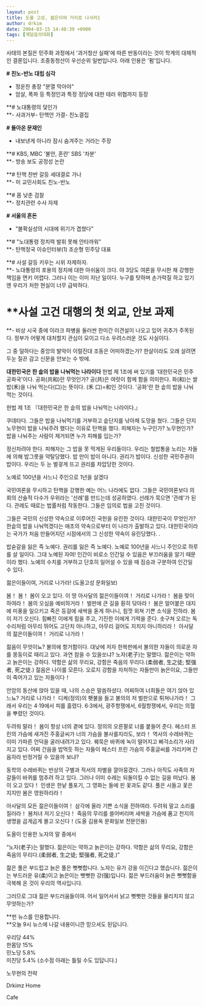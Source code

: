 ```yaml
---
layout: post
title: 도올 고성, 젊은이여 거리로 나서라1
author: drkim
date: 2004-03-15 14:48:39 +0900
tags: [깨달음의대화]
---
```

사태의 본질은 민주화 과정에서 '과거청산 실패'에 따른 반동이라는 것이 학계의 대체적인 결론입니다. 조중동청산이 우선순위 일번입니다. 아래 인용은 '펌'입니다. 

**\# 친노-반노 대립 심각**  
- 정운찬 총장 "분열 막아야"   
- 암살, 폭파 등 특정인과 특정 정당에 대한 테러 위협까지 등장 

**\# 노대통령의 덫인가   
**- 사과거부- 탄핵안 가결- 친노결집 

**\# 돌아온 문재인**  
- 내보낸게 아니라 잠시 숨겨주는 거라는 주장 

**\# KBS, MBC '불안, 혼란' SBS '차분'   
**- 방송 보도 공정성 논란 

**\# 탄핵 찬반 갈등 세대결로 가나   
**- 미 교민사회도 친노-반노 

**\# 몸 낮춘 검찰   
**- 정치관련 수사 자제 

**\# 서울의 혼돈**  
- "불확실성의 시대에 위기가 겹쳤다" 

**\# "노대통령 정치력 발휘 못해 안타까워"   
**- 탄핵정국 이슈인터뷰(1) 조순형 민주당 대표 

**\# 사설 갈등 키우는 시위 자제하자.   
**- 노대통령의 포용의 정치에 대한 아쉬움이 크다. 야 3당도 여론을 무시한 채 강행한 책임을 면키 어렵다. 그러나 이는 이미 지난 일이다. 누구를 탓하며 손가락질 하고 있기엔 우리가 처한 현실이 너무 급박하다. 

#  **사설 고건 대행의 첫 외교, 안보 과제   
**- 비상 시국 중에 이라크 파병을 둘러싼 한미간 이견설이 나오고 있어 귀추가 주목된다. 정부가 어떻게 대처할지 관심이 모이고 다소 우려스러운 것도 사실이다. 

그 중 덜하다는 중앙의 발악이 이럴진대 조동은 어떠하겠는가? 한살이라도 오래 살려면 두눈 질끈 감고 신문을 안보는 수 밖에.

**대한민국은 한 솥의 밥을 나눠먹는 나라이다** 
헌법 제 1조에 써 있기를 '대한민국은 민주공화국'이다. 공화(共和)란 무엇인가? 공(共)은 여럿이 함께 함을 의미한다. 화(和)는 쌀밥(禾)을 나눠 먹는다(口)는 뜻이다. (禾 口)=和인 것이다. '공화'란 한 솥의 밥을 나눠 먹는 것이다. 

헌법 제 1조 『대한민국은 한 솥의 밥을 나눠먹는 나라이다.』 

쿠데타다. 그들은 밥을 나눠먹기를 거부하고 솥단지를 낚아채 도망을 쳤다. 그들은 단지 노무현이 밥을 나눠주려 했다는 이유로 탄핵을 했다. 피해자는 누구인가? 노무현인가? 밥을 나눠주는 사람이 제거되면 누가 피해를 입는가?

정신차려야 한다. 피해자는 그 밥을 못 먹게된 우리들이다. 우리는 철밥통을 노리는 자들에 의해 밥그릇을 약탈당했다. 밥 만이 밥이 아니다. 권리가 밥이다. 신성한 국민주권이 밥이다. 우리는 두 눈 벌겋게 뜨고 권리를 차압당한 것이다. 

노예로 100년을 사느니 주인으로 1년을 살겠다 

국민여론을 무시하고 탄핵을 강행한 예는 어느 나라에도 없다. 그들은 국민여론보다 의회의 산술적 다수가 우위라는 '선례'를 만드는데 성공하였다. 선례가 묵으면 '관례'가 된다. 관례도 때로는 법률처럼 작동한다. 그들은 임의로 법을 고친 것이다.

그들은 국민의 신성한 약속으로 이루어진 국헌을 유린한 것이다. 대한민국이 무엇인가? 한솥의 밥을 나눠먹겠다는 애초의 약속으로부터 이 나라가 출발하고 있다. 대한민국이라는 국가가 처음 만들어지던 시점에서의 그 신성한 약속이 유린당했다. . 

밥숟갈을 잃은 즉 노예다. 권리를 잃은 즉 노예다. 노예로 100년을 사느니 주인으로 하루를 살 일이다. 그대 노예된 자여! 인간이 비로소 인간일 수 있음은 부끄러움을 알기 때문이라 했다. 노예의 수치를 거부하고 단호히 일어설 수 있을 때 짐승과 구분하여 인간일 수 있다. 


  젊은이들이여, 거리로 나가라! (도올고성 문화일보)



  봄！ 봄！ 봄이 오고 있다. 이 땅 아사달의 젊은이들이여！ 거리로 나가라！ 봄을 맞이하여라！ 봄의 오심을 예비하거라！ 벌판에 큰 길을 훤히 닦아라！ 봄은 얼어붙은 대지에 미풍을 일으키고 죽은 등걸에 새싹을 돋게 하나니, 힘껏 외쳐 기쁜 소식을 전하라. 봄이 저기 오신다. 힘빠진 이에게 힘을 주고, 기진한 이에게 기력을 준다. 솟구쳐 오르는 독수리처럼 아무리 뛰어도 고단치 아니하고, 아무리 걸어도 지치지 아니하리라！ 아사달의 젊은이들이여！ 거리로 나가라！



  젊음이 무엇이뇨? 불의에 항거함이다. 대낮에 저자 한복판에서 불의한 자들이 의로운 자를 몽둥이로 때리고 있다. 과연 참을 수 있을쏘냐? 노자(老子)는 말했다. 젊은이는 약하고 늙은이는 강하다. 약함은 삶의 무리요, 강함은 죽음의 무리다.(柔弱者, 生之徒; 堅强者, 死之徒.) 젊음은 나이를 모른다. 오로지 강함을 자처하는 자들만이 늙은이요, 그들만이 죽어가고 있는 자들이다！



  안암의 동산에 앉아 있을 때, 나의 스승은 말씀하셨다. 어찌하여 너희들은 여기 앉아 있느뇨? 거리로 나가라！ 디케(정의)의 횃불을 들고 불의의 저 벌판으로 튀쳐나가라！ 그래서 우리는 4·19에서 피를 흘렸다. 6·3에서, 광주항쟁에서, 6월항쟁에서, 우리는 의혈을 뿌렸던 것이다.



  두려워 말라！ 봄이 항상 너의 곁에 있다. 정의의 오른팔로 너를 붙들어 준다. 헤스터 프린의 가슴에 새겨진 주홍글씨가 너의 가슴을 불사를지라도, 보라！ 역사의 수레바퀴는 이미 가파른 언덕을 굴러내려가고 있다. 퀘묵은 바퀴에 녹이 떨어지고 삐걱소리가 사라지고 있다. 어찌 간음을 밥먹듯 하는 자들이 헤스터 프린 가슴의 주홍글씨를 가리키며 간음자라 빈정거릴 수 있을까 보냐?



  동학의 수레바퀴는 반상의 구별과 적서의 차별을 깔아뭉갰다. 그러나 아직도 사족의 자갈들이 바퀴를 멈추려 하고 있다. 그러나 이미 수레는 되돌이킬 수 없는 길을 떠났다. 봄이 오고 있다！ 인생은 한낱 풀포기, 그 영화는 들에 핀 꽃과도 같다. 풀은 시들고 꽃은 지지만 봄은 영원하리라！



  아사달의 모든 젊은이들이여！ 삼각에 올라 기쁜 소식을 전하여라. 두려워 말고 소리를 질러라！ 봄처녀 저기 오신다！ 죽음의 무리를 쓸어버리며 새싹을 가슴에 품고 천지의 생명을 곱게곱게 몰고 오신다！(도올 김용옥 문화일보 전문인용)


도올이 인용한 노자의 말 중에서

“노자(老子)는 말했다. 젊은이는 약하고 늙은이는 강하다. 약함은 삶의 무리요, 강함은 죽음의 무리다.(柔弱者, 生之徒; 堅强者, 死之徒.)”

젊은 풀은 부드럽고 늙은 풀은 뻣뻣합니다. 노자는 유가 강을 이긴다고 했습니다. 젊은이는 부드러운 유(柔)이고 늙은이는 뻣뻣한 강(强)입니다. 젊은 부드러움이 늙은 뻣뻣함을 극복해 온 것이 우리의 역사입니다. 

그러므로 그대 젊은 부드러움들이여. 어서 일어서서 낡고 뻣뻣한 것들을 물리치지 않고 무엇하는가?

**펀 뉴스를 인용합니다.   
**오늘 9시 뉴스에 나갈 내용이니깐 믿으셔도 된답니다.

우리당 44%   
한몸당 15%   
민노당 5.8%   
미친당 5.4% (소수점 아래는 틀릴 수도 있답니다.) 


  노무현의 전략



  Drkimz Home



  Cafe

